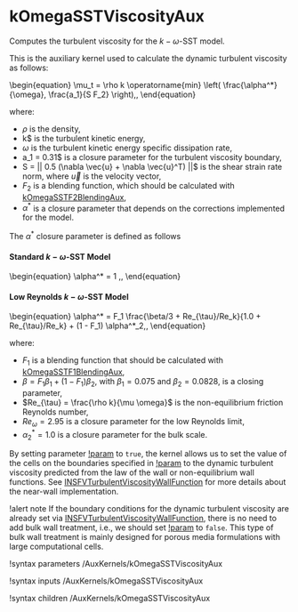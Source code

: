 # kOmegaSSTViscosityAux

Computes the turbulent viscosity for the $k-\omega$-SST model.

This is the auxiliary kernel used to calculate the dynamic turbulent viscosity as follows:

\begin{equation}
\mu_t = \rho k \operatorname{min} \left( \frac{\alpha^*}{\omega}, \frac{a_1}{S F_2} \right)\,,
\end{equation}

where:

- $\rho$ is the density,
- k$ is the turbulent kinetic energy,
- $\omega$ is the turbulent kinetic energy specific dissipation rate,
- a_1 = 0.31$ is a closure parameter for the turbulent viscosity boundary,
- S = || 0.5 (\nabla \vec{u} + \nabla \vec{u}^T) ||$ is the shear strain rate norm, where $\vec{u}$ is the velocity vector,
- $F_2$ is a blending function, which should be calculated with [kOmegaSSTF2BlendingAux](kOmegaSSTF2BlendingAux.md),
- $\alpha^*$ is a closure parameter that depends on the corrections implemented for the model.

The $\alpha^*$ closure parameter is defined as follows

#### Standard $k-\omega$-SST Model

\begin{equation}
\alpha^* = 1 \,,
\end{equation}

#### Low Reynolds $k-\omega$-SST Model

\begin{equation}
\alpha^* = F_1 \frac{\beta/3 + Re_{\tau}/Re_k}{1.0 + Re_{\tau}/Re_k} + (1 - F_1) \alpha^*_2\,,
\end{equation}

where:

- $F_1$ is a blending function that should be calculated with [kOmegaSSTF1BlendingAux](kOmegaSSTF1BlendingAux.md),
- $\beta = F_1 \beta_1 + (1 - F_1) \beta_2$, with $\beta_1 = 0.075$ and $\beta_2 = 0.0828$, is a closing parameter,
- $Re_{\tau} = \frac{\rho k}{\mu \omega}$ is the non-equilibrium friction Reynolds number,
- $Re_{\omega} = 2.95$ is a closure parameter for the low Reynolds limit,
- $\alpha^*_2 = 1.0$ is a closure parameter for the bulk scale.


By setting parameter [!param](/AuxKernels/kOmegaSSTViscosityAux/bulk_wall_treatment) to `true`, the
kernel allows us to set the value of the cells on the boundaries specified in
[!param](/AuxKernels/kOmegaSSTViscosityAux/walls) to the dynamic turbulent viscosity predicted
from the law of the wall or non-equilibrium wall functions.
See [INSFVTurbulentViscosityWallFunction](INSFVTurbulentViscosityWallFunction.md) for more
details about the near-wall implementation.

!alert note
If the boundary conditions for the dynamic turbulent viscosity are already set via [INSFVTurbulentViscosityWallFunction](INSFVTurbulentViscosityWallFunction.md),
there is no need to add bulk wall treatment, i.e., we should set
[!param](/AuxKernels/kOmegaSSTViscosityAux/bulk_wall_treatment) to `false`.
This type of bulk wall treatment is mainly designed for porous media formulations
with large computational cells.

!syntax parameters /AuxKernels/kOmegaSSTViscosityAux

!syntax inputs /AuxKernels/kOmegaSSTViscosityAux

!syntax children /AuxKernels/kOmegaSSTViscosityAux
